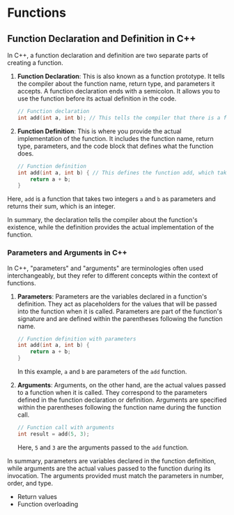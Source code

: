 # Functions

## Function Declaration and Definition in C++

In C++, a function declaration and definition are two separate parts of creating a function. 

1. **Function Declaration**: This is also known as a function prototype. It tells the compiler about the function name, return type, and parameters it accepts. A function declaration ends with a semicolon. It allows you to use the function before its actual definition in the code. 

    ```cpp
    // Function declaration
    int add(int a, int b); // This tells the compiler that there is a function named add which takes two integers as parameters and returns an integer.
    ```

2. **Function Definition**: This is where you provide the actual implementation of the function. It includes the function name, return type, parameters, and the code block that defines what the function does.

    ```cpp
    // Function definition
    int add(int a, int b) { // This defines the function add, which takes two integers as parameters and returns their sum.
        return a + b;
    }
    ```

Here, `add` is a function that takes two integers `a` and `b` as parameters and returns their sum, which is an integer.

In summary, the declaration tells the compiler about the function's existence, while the definition provides the actual implementation of the function.

### Parameters and Arguments in C++

In C++, "parameters" and "arguments" are terminologies often used interchangeably, but they refer to different concepts within the context of functions.

1. **Parameters**: Parameters are the variables declared in a function's definition. They act as placeholders for the values that will be passed into the function when it is called. Parameters are part of the function's signature and are defined within the parentheses following the function name.

    ```cpp
    // Function definition with parameters
    int add(int a, int b) {
        return a + b;
    }
    ```

    In this example, `a` and `b` are parameters of the `add` function.

2. **Arguments**: Arguments, on the other hand, are the actual values passed to a function when it is called. They correspond to the parameters defined in the function declaration or definition. Arguments are specified within the parentheses following the function name during the function call.

    ```cpp
    // Function call with arguments
    int result = add(5, 3);
    ```

    Here, `5` and `3` are the arguments passed to the `add` function.

In summary, parameters are variables declared in the function definition, while arguments are the actual values passed to the function during its invocation. The arguments provided must match the parameters in number, order, and type.

- Return values
- Function overloading

